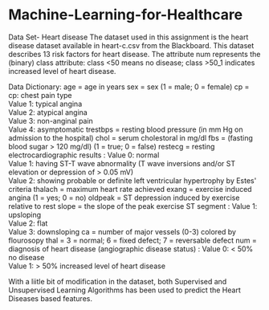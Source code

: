# Machine-Learning-for-Healthcare
Data Set- Heart disease 
The dataset used in this assignment is the heart disease dataset available in heart-c.csv from the Blackboard. This dataset describes 13 risk factors for heart disease. The attribute num represents the (binary) class attribute: class <50 means no disease; class >50_1 indicates increased level of heart disease.

Data Dictionary:
age  = age in years 
sex  = sex (1 = male; 0 = female) 
cp  = cp: chest pain type  
Value 1: typical angina  
Value 2: atypical angina  
Value 3: non-anginal pain  
Value 4: asymptomatic 
trestbps = resting blood pressure (in mm Hg on admission to the hospital) 
chol   = serum cholestoral in mg/dl 
fbs   = (fasting blood sugar > 120 mg/dl) (1 = true; 0 = false) 
restecg   = resting electrocardiographic results : 
Value 0: normal  
Value 1: having ST-T wave abnormality (T wave inversions and/or ST 
elevation or depression of > 0.05 mV)  
Value 2: showing probable or definite left ventricular hypertrophy by 
Estes' criteria 
thalach   = maximum heart rate achieved 
exang   = exercise induced angina (1 = yes; 0 = no) 
oldpeak  = ST depression induced by exercise relative to rest 
slope   = the slope of the peak exercise ST segment : 
Value 1: upsloping  
Value 2: flat  
Value 3: downsloping 
ca   = number of major vessels (0-3) colored by flourosopy 
thal   = 3 = normal; 6 = fixed defect; 7 = reversable defect 
num   = diagnosis of heart disease (angiographic disease status) : 
Value 0: < 50% no disease  
Value 1: > 50% increased level of heart disease 

With a liitle bit of modification in the dataset, both Supervised and Unsupervised Learning Algorithms has been used to predict the Heart Diseases based features. 

